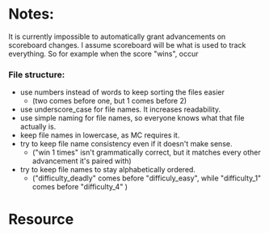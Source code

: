 # Notes:
It is currently impossible to automatically grant advancements on scoreboard changes.
I assume scoreboard will be what is used to track everything. So for example when the score "wins", occur 

### File structure:
- use numbers instead of words to keep sorting the files easier
  - (two comes before one, but 1 comes before 2)
- use underscore_case for file names. It increases readability.
- use simple naming for file names, so everyone knows what that file actually is.
- keep file names in lowercase, as MC requires it.
- try to keep file name consistency even if it doesn't make sense.
  - ("win 1 times" isn't grammatically correct, but it matches every other advancement it's paired with)
- try to keep file names to stay alphabetically ordered.
  - ("difficulty_deadly" comes before "difficuly_easy", while "difficulty_1" comes before "difficulty_4" )

# Resource
